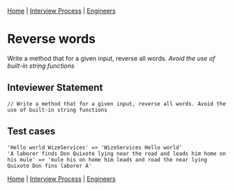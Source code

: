 [Home](../../../../README.md) |
[Interview Process](../../../README.md) |
[Engineers](../../README.md)

# Reverse words

Write a method that for a given input, reverse all words. *Avoid the use of built-in string functions*

## Inteviewer Statement
```
// Write a method that for a given input, reverse all words. Avoid the use of built-in string functions
```

## Test cases
```
'Hello world WizeServices' => 'WizeServices Hello world'
'A laborer finds Don Quixote lying near the road and leads him home on his mule' => 'mule his on home him leads and road the near lying Quixote Don fins laborer A'
```

[Home](../../../../README.md) |
[Interview Process](../../../README.md) |
[Engineers](../../README.md)
